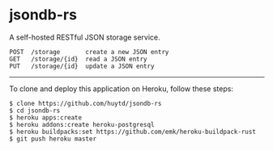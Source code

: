 # jsondb-rs

A self-hosted RESTful JSON storage service.

```
POST  /storage       create a new JSON entry
GET   /storage/{id}  read a JSON entry
PUT   /storage/{id}  update a JSON entry
```

---

To clone and deploy this application on Heroku, follow these steps:

```
$ clone https://github.com/huytd/jsondb-rs
$ cd jsondb-rs
$ heroku apps:create
$ heroku addons:create heroku-postgresql
$ heroku buildpacks:set https://github.com/emk/heroku-buildpack-rust
$ git push heroku master
```